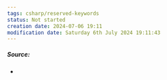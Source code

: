 ```yaml
---
tags: csharp/reserved-keywords
status: Not started
creation date: 2024-07-06 19:11
modification date: Saturday 6th July 2024 19:11:43
---
```

##### Source:
* 